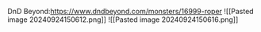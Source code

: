 DnD Beyond:https://www.dndbeyond.com/monsters/16999-roper
![[Pasted image 20240924150612.png]]
![[Pasted image 20240924150616.png]]